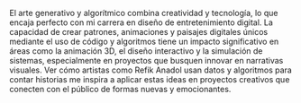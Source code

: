 El arte generativo y algorítmico combina creatividad y tecnología, lo que encaja perfecto con mi carrera en diseño de entretenimiento digital. La capacidad de crear patrones, animaciones y paisajes digitales únicos mediante el uso de código y algoritmos tiene un impacto significativo en áreas como la animación 3D, el diseño interactivo y la simulación de sistemas, especialmente en proyectos que busquen innovar en narrativas visuales. Ver cómo artistas como Refik Anadol usan datos y algoritmos para contar historias me inspira a aplicar estas ideas en proyectos creativos que conecten con el público de formas nuevas y emocionantes.

